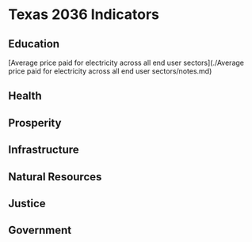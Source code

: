 # Texas 2036 Indicators

## Education

[Average price paid for electricity across all end user sectors](./Average price paid for electricity across all end user sectors/notes.md)

## Health

## Prosperity

## Infrastructure

## Natural Resources

## Justice

## Government
